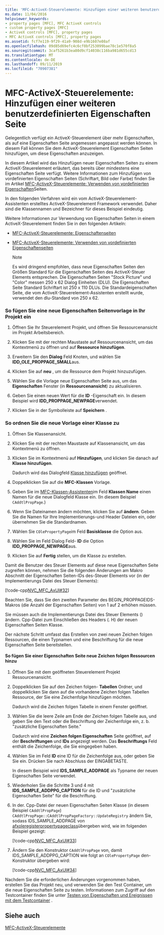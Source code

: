 ```yaml
---
title: 'MFC-ActiveX-Steuerelemente: Hinzufügen einer weiteren benutzerdefinierten Eigenschaften Seite'
ms.date: 11/04/2016
helpviewer_keywords:
- property pages [MFC], MFC ActiveX controls
- custom property pages [MFC]
- ActiveX controls [MFC], property pages
- MFC ActiveX controls [MFC], property pages
ms.assetid: fcf7e119-9f29-41a9-908d-e9b1607e08af
ms.openlocfilehash: 09d85d69efc4c6cf0bf253099bae78c1e570f8a5
ms.sourcegitcommit: 3caf5261b3ea80d9cf14038c116ba981d655cd13
ms.translationtype: MT
ms.contentlocale: de-DE
ms.lasthandoff: 09/11/2019
ms.locfileid: "70907381"
---
```

# <a name="mfc-activex-controls-adding-another-custom-property-page"></a>MFC-ActiveX-Steuerelemente: Hinzufügen einer weiteren benutzerdefinierten Eigenschaften Seite

Gelegentlich verfügt ein ActiveX-Steuerelement über mehr Eigenschaften, als auf eine Eigenschaften Seite angemessen angepasst werden können. In diesem Fall können Sie dem ActiveX-Steuerelement Eigenschaften Seiten hinzufügen, um diese Eigenschaften anzuzeigen.

In diesem Artikel wird das Hinzufügen neuer Eigenschaften Seiten zu einem ActiveX-Steuerelement erläutert, das bereits über mindestens eine Eigenschaften Seite verfügt. Weitere Informationen zum Hinzufügen von vordefinierten Eigenschaften Seiten (Schriftart, Bild oder Farbe) finden Sie im Artikel [MFC-ActiveX-Steuerelemente: Verwenden von vordefinierten Eigenschaften](../mfc/mfc-activex-controls-using-stock-property-pages.md)Seiten.

In den folgenden Verfahren wird ein vom ActiveX-Steuerelement-Assistenten erstelltes ActiveX-Steuerelement Framework verwendet. Daher sind die Klassennamen und Bezeichner für dieses Beispiel eindeutig.

Weitere Informationen zur Verwendung von Eigenschaften Seiten in einem ActiveX-Steuerelement finden Sie in den folgenden Artikeln:

- [MFC-ActiveX-Steuerelemente: Eigenschaftenseiten](../mfc/mfc-activex-controls-property-pages.md)

- [MFC-ActiveX-Steuerelemente: Verwenden von vordefinierten Eigenschaftenseiten](../mfc/mfc-activex-controls-using-stock-property-pages.md)

    > [!NOTE]
    >  Es wird dringend empfohlen, dass neue Eigenschaften Seiten den Größen Standard für die Eigenschaften Seiten des ActiveX-Steuer Elements entsprechen. Die Eigenschaften Seiten "Stock Picture" und "Color" messen 250 x 62 Dialog Einheiten (DLU). Die Eigenschaften Seite Standard Schriftart ist 250 x 110 DLUs. Die Standardeigenschaften Seite, die vom ActiveX-Steuerelement-Assistenten erstellt wurde, verwendet den dlu-Standard von 250 x 62.

### <a name="to-insert-a-new-property-page-template-into-your-project"></a>So fügen Sie eine neue Eigenschaften Seitenvorlage in Ihr Projekt ein

1. Öffnen Sie Ihr Steuerelement Projekt, und öffnen Sie Ressourcenansicht im Projekt Arbeitsbereich.

1. Klicken Sie mit der rechten Maustaste auf Ressourcenansicht, um das Kontextmenü zu öffnen und auf **Ressource hinzufügen**.

1. Erweitern Sie den **Dialog** Feld Knoten, und wählen Sie **IDD_OLE_PROPPAGE_SMALL**aus.

1. Klicken Sie auf **neu** , um die Ressource dem Projekt hinzuzufügen.

1. Wählen Sie die Vorlage neue Eigenschaften Seite aus, um das **Eigenschaften** Fenster (in **Ressourcenansicht**) zu aktualisieren.

1. Geben Sie einen neuen Wert für die **ID** -Eigenschaft ein. In diesem Beispiel wird **IDD_PROPPAGE_NEWPAGE**verwendet.

1. Klicken Sie in der Symbolleiste auf **Speichern** .

### <a name="to-associate-the-new-template-with-a-class"></a>So ordnen Sie die neue Vorlage einer Klasse zu

1. Öffnen Sie Klassenansicht.

1. Klicken Sie mit der rechten Maustaste auf Klassenansicht, um das Kontextmenü zu öffnen.

1. Klicken Sie im Kontextmenü auf **Hinzufügen**, und klicken Sie danach auf **Klasse hinzufügen**.

   Dadurch wird das Dialogfeld [Klasse hinzufügen](../ide/add-class-dialog-box.md) geöffnet.

1. Doppelklicken Sie auf die **MFC-Klassen** Vorlage.

1. Geben Sie im [MFC-Klassen-Assistenten](../mfc/reference/mfc-add-class-wizard.md)im Feld **Klassen Name** einen Namen für die neue Dialogfeld Klasse ein. (In diesem Beispiel `CAddtlPropPage`.)

1. Wenn Sie Dateinamen ändern möchten, klicken Sie auf **ändern**. Geben Sie die Namen für Ihre Implementierungs-und Header Dateien ein, oder übernehmen Sie die Standardnamen.

1. Wählen Sie `COlePropertyPage`im Feld **Basisklasse** die Option aus.

1. Wählen Sie im Feld Dialog Feld- **ID** die Option **IDD_PROPPAGE_NEWPAGE**aus.

9. Klicken Sie auf **Fertig** stellen, um die Klasse zu erstellen.

Damit die Benutzer des Steuer Elements auf diese neue Eigenschaften Seite zugreifen können, nehmen Sie die folgenden Änderungen am Makro Abschnitt der Eigenschaften Seiten-IDs des-Steuer Elements vor (in der Implementierungs Datei des Steuer Elements):

[!code-cpp[NVC_MFC_AxUI#32](../mfc/codesnippet/cpp/mfc-activex-controls-adding-another-custom-property-page_1.cpp)]

Beachten Sie, dass Sie den zweiten Parameter des BEGIN_PROPPAGEIDS-Makros (die Anzahl der Eigenschaften Seiten) von 1 auf 2 erhöhen müssen.

Sie müssen auch die Implementierungs Datei des Steuer Elements () ändern. Cpp-Datei zum Einschließen des Headers (. H) der neuen Eigenschaften Seiten Klasse.

Der nächste Schritt umfasst das Erstellen von zwei neuen Zeichen folgen Ressourcen, die einen Typnamen und eine Beschriftung für die neue Eigenschaften Seite bereitstellen.

#### <a name="to-add-new-string-resources-to-a-property-page"></a>So fügen Sie einer Eigenschaften Seite neue Zeichen folgen Ressourcen hinzu

1. Öffnen Sie mit dem geöffneten Steuerelement Projekt Ressourcenansicht.

1. Doppelklicken Sie auf den Zeichen folgen- **Tabellen** Ordner, und doppelklicken Sie dann auf die vorhandene Zeichen folgen Tabellen Ressource, der Sie eine Zeichenfolge hinzufügen möchten.

   Dadurch wird die Zeichen folgen Tabelle in einem Fenster geöffnet.

1. Wählen Sie die leere Zeile am Ende der Zeichen folgen Tabelle aus, und geben Sie den Text oder die Beschriftung der Zeichenfolge ein, z. b. "zusätzliche Eigenschaften Seite."

   Dadurch wird eine **Zeichen folgen Eigenschaften** Seite geöffnet, auf der **Beschriftungen** und **IDs** angezeigt werden. Das **Beschriftungs** Feld enthält die Zeichenfolge, die Sie eingegeben haben.

1. Wählen Sie im Feld **ID** eine ID für die Zeichenfolge aus, oder geben Sie Sie ein. Drücken Sie nach Abschluss der EINGABETASTE.

   In diesem Beispiel wird **IDS_SAMPLE_ADDPAGE** als Typname der neuen Eigenschaften Seite verwendet.

1. Wiederholen Sie die Schritte 3 und 4 mit **IDS_SAMPLE_ADDPPG_CAPTION** für die ID und "zusätzliche Eigenschaften Seite" für die Beschriftung.

1. In der. Cpp-Datei der neuen Eigenschaften Seiten Klasse (in diesem Beispiel `CAddtlPropPage`) `CAddtlPropPage::CAddtlPropPageFactory::UpdateRegistry` ändern Sie, sodass IDS_SAMPLE_ADDPAGE von [afxoleregisterpropertypageclass](../mfc/reference/registering-ole-controls.md#afxoleregisterpropertypageclass)übergeben wird, wie im folgenden Beispiel gezeigt:

   [!code-cpp[NVC_MFC_AxUI#33](../mfc/codesnippet/cpp/mfc-activex-controls-adding-another-custom-property-page_2.cpp)]

1. Ändern Sie den Konstruktor `CAddtlPropPage` von, damit IDS_SAMPLE_ADDPPG_CAPTION wie folgt an `COlePropertyPage` den-Konstruktor übergeben wird:

   [!code-cpp[NVC_MFC_AxUI#34](../mfc/codesnippet/cpp/mfc-activex-controls-adding-another-custom-property-page_3.cpp)]

Nachdem Sie die erforderlichen Änderungen vorgenommen haben, erstellen Sie das Projekt neu, und verwenden Sie den Test Container, um die neue Eigenschaften Seite zu testen. Informationen zum Zugriff auf den Testcontainer finden Sie unter [Testen von Eigenschaften und Ereignissen mit dem Testcontainer](../mfc/testing-properties-and-events-with-test-container.md) .

## <a name="see-also"></a>Siehe auch

[MFC-ActiveX-Steuerelemente](../mfc/mfc-activex-controls.md)
